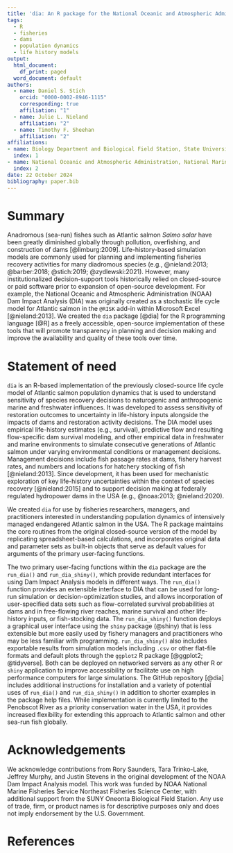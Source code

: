 ```yaml
---
title: 'dia: An R package for the National Oceanic and Atmospheric Administration dam impact analysis'
tags:
  - R
  - fisheries
  - dams
  - population dynamics
  - life history models
output:
  html_document:
    df_print: paged
  word_document: default
authors:
  - name: Daniel S. Stich
    orcid: "0000-0002-8946-1115"
    corresponding: true
    affiliation: "1"
  - name: Julie L. Nieland
    affiliation: "2"
  - name: Timothy F. Sheehan
    affiliation: "2"
affiliations:
- name: Biology Department and Biological Field Station, State University of New York at Oneonta, NY 13280 USA
  index: 1
- name: National Oceanic and Atmospheric Administration, National Marine Fisheries Service, Northeast Fisheries Science Center, Woods Hole, MA 02543 USA
  index: 2
date: 22 October 2024
bibliography: paper.bib
---
```


# Summary

Anadromous (sea-run) fishes such as Atlantic salmon *Salmo salar* have been greatly diminished globally through pollution, overfishing, and construction of dams [@limburg:2009]. Life-history-based simulation models are commonly used for planning and implementing fisheries recovery activities for many diadromous species (e.g., @nieland:2013; @barber:2018; @stich:2019; @zydlewski:2021). However, many institutionalized decision-support tools historically relied on closed-source or paid software prior to expansion of open-source development. For example, the National Oceanic and Atmospheric Administration (NOAA) Dam Impact Analysis (DIA) was originally created as a stochastic life cycle model for Atlantic salmon in the `@RISK` add-in within Microsoft Excel [@nieland:2013]. We created the `dia` package [@dia] for the R programming language [@R] as a freely accessible, open-source implementation of these tools that will promote transparency in planning and decision making and improve the availability and quality of these tools over time.

# Statement of need

`dia` is an R-based implementation of the previously closed-source life cycle model of Atlantic salmon population dynamics that is used to understand sensitivity of species recovery decisions to naturogenic and  anthropogenic  marine and freshwater influences. It was developed to assess sensitivity of restoration outcomes to uncertainty in life-history inputs alongside the impacts of dams and restoration activity decisions. The DIA model uses empirical life-history estimates (e.g., survival), predictive flow and resulting flow-specific dam survival modeling, and other empirical data in freshwater and marine environments to simulate consecutive generations of Atlantic salmon under varying environmental conditions or management decisions. Management decisions include fish passage rates at dams, fishery harvest rates, and numbers and locations for hatchery stocking of fish [@nieland:2013]. Since development, it has been used for mechanistic exploration of key life-history uncertainties within the context of species recovery [@nieland:2015] and to support decision making at federally regulated hydropower dams in the USA (e.g., @noaa:2013; @nieland:2020).

We created `dia` for use by fisheries researchers, managers, and practitioners interested in understanding population dynamics of intensively managed endangered Atlantic salmon in the USA. The R package maintains the core routines from the original closed-source version of the model by replicating spreadsheet-based calculations, and incorporates original data and parameter sets as built-in objects that serve as default values for arguments of the primary user-facing functions. 

The two primary user-facing functions within the `dia` package are the `run_dia()` and `run_dia_shiny()`, which provide redundant interfaces for using Dam Impact Analysis models in different ways. The `run_dia()` function provides an extensible interface to DIA that can be used for long-run simulation or decision-optimization studies, and allows incorporation of user-specified data sets such as flow-correlated survival probabilities at dams and in free-flowing river reaches, marine survival and other life-history inputs, or fish-stocking data. The `run_dia_shiny()` function deploys a graphical user interface using the `shiny` package (@shiny) that is less extensible but more easily used by fishery managers and practitioners who may be less familiar with programming. `run_dia_shiny()` also includes exportable results from simulation models including `.csv` or other flat-file formats and default plots through the `ggplot2` R package [@ggplot2; @tidyverse]. Both can be deployed on networked servers as any other R or `shiny` application to improve accessibility or facilitate use on high performance computers for large simulations. The GitHub repository [@dia] includes additional instructions for installation and a variety of potential uses of `run_dia()` and `run_dia_shiny()` in addition to shorter examples in the package help files. While implementation is currently limited to the Penobscot River as a priority conservation water in the USA, it provides increased flexibility for extending this approach to Atlantic salmon and other sea-run fish globally. 

# Acknowledgements
We acknowledge contributions from Rory Saunders, Tara Trinko-Lake, Jeffrey Murphy, and Justin Stevens in the original development of the NOAA Dam Impact Analysis model. This work was funded by NOAA National Marine Fisheries Service Northeast Fisheries Science Center, with additional support from the SUNY Oneonta Biological Field Station. Any use of trade, firm, or product names is for descriptive purposes only and does not imply endorsement by the U.S. Government.

# References

